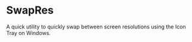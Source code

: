 # SwapRes
A quick utility to quickly swap between screen resolutions using the Icon Tray on Windows.
